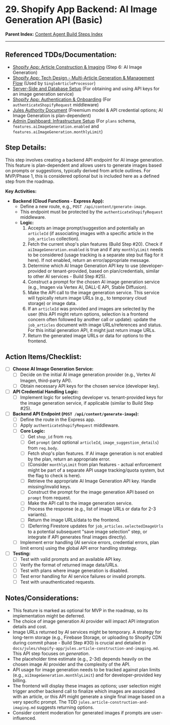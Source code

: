 # 29. Shopify App Backend: AI Image Generation API (Basic)

**Parent Index:** [Content Agent Build Steps Index](index.md)

---

## Referenced TDDs/Documentation:
*   [Shopify App: Article Construction & Imaging](../../jules/shopify-app/jules.article-construction-and-imaging.md) (Step 6: AI Image Generation)
*   [Shopify App: Tech Design - Multi-Article Generation & Management Flow](../../jules/shopify-app/tech-design.multi-article-flow.md) (Used by `SingleArticleProcessor`)
*   [Server-Side and Database Setup](../../jules/serverside-setup.md) (For obtaining and using API keys for an image generation service)
*   [Shopify App: Authentication & Onboarding](../../jules/shopify-app/jules.authentication-and-onboarding.md) (For `authenticateShopifyRequest` middleware)
*   [Jules Authority Document](../../jules.authority.md) (Freemium model & API credential options; AI Image Generation is plan-dependent)
*   [Admin Dashboard: Infrastructure Setup](../../jules/admin-dashboard/jules.infrastructure-setup.md) (For `plans` schema, `features.aiImageGeneration.enabled` and `features.aiImageGeneration.monthlyLimit`)

## Step Details:
This step involves creating a backend API endpoint for AI image generation. This feature is plan-dependent and allows users to generate images based on prompts or suggestions, typically derived from article outlines. For MVP/Phase 1, this is considered optional but is included here as a defined step from the roadmap.

**Key Activities:**
*   **Backend (Cloud Functions - Express App):**
    *   Define a new route, e.g., `POST /api/content/generate-image`.
    *   This endpoint must be protected by the `authenticateShopifyRequest` middleware.
    *   **Logic:**
        1.  Accepts an image prompt/suggestion and potentially an `articleId` (if associating images with a specific article in the `job_articles` collection).
        2.  Fetch the current shop's plan features (Build Step #20). Check if `aiImageGeneration.enabled` is true and if any `monthlyLimit` needs to be considered (usage tracking is a separate step but flag for it here). If not enabled, return an error/appropriate message.
        3.  Determine which AI Image Generation API key to use (developer-provided or tenant-provided, based on plan/credentials, similar to other AI services - Build Step #25).
        4.  Construct a prompt for the chosen AI image generation service (e.g., Imagen via Vertex AI, DALL-E API, Stable Diffusion).
        5.  Make the API call to the image generation service. This service will typically return image URLs (e.g., to temporary cloud storage) or image data.
        6.  If an `articleId` was provided and images are selected by the user (this API might return options, selection is a frontend concern often followed by another call or update): update the `job_articles` document with image URLs/references and status. For this initial generation API, it might just return image URLs.
        7.  Return the generated image URLs or data for options to the frontend.

## Action Items/Checklist:
- [ ] **Choose AI Image Generation Service:**
    - [ ] Decide on the initial AI image generation provider (e.g., Vertex AI Imagen, third-party API).
    - [ ] Obtain necessary API keys for the chosen service (developer key).
- [ ] **API Credential Handling Logic:**
    - [ ] Implement logic for selecting developer vs. tenant-provided keys for the image generation service, if applicable (similar to Build Step #25).
- [ ] **Backend API Endpoint (`POST /api/content/generate-image`):**
    - [ ] Define the route in the Express app.
    - [ ] Apply `authenticateShopifyRequest` middleware.
    - [ ] **Core Logic:**
        - [ ] Get `shop_id` from `req`.
        - [ ] Get `prompt` (and optional `articleId`, `image_suggestion_details`) from `req.body`.
        - [ ] Fetch shop's plan features. If AI image generation is not enabled by the plan, return an appropriate error.
        - [ ] (Consider `monthlyLimit` from plan features - actual enforcement might be part of a separate API usage tracking/quota system, but the flag to check is here).
        - [ ] Retrieve the appropriate AI Image Generation API key. Handle missing/invalid keys.
        - [ ] Construct the prompt for the image generation API based on `prompt` from request.
        - [ ] Make the API call to the image generation service.
        - [ ] Process the response (e.g., list of image URLs or data for 2-3 variants).
        - [ ] Return the image URLs/data to the frontend.
        - [ ] (Deferring Firestore updates for `job_articles.selectedImageUrls` to a potential subsequent "save image selection" step, or integrate if API generates final images directly).
    - [ ] Implement error handling (AI service errors, credential errors, plan limit errors) using the global API error handling strategy.
- [ ] **Testing:**
    - [ ] Test with valid prompts and an available API key.
    - [ ] Verify the format of returned image data/URLs.
    - [ ] Test with plans where image generation is disabled.
    - [ ] Test error handling for AI service failures or invalid prompts.
    - [ ] Test with unauthenticated requests.

## Notes/Considerations:
*   This feature is marked as optional for MVP in the roadmap, so its implementation might be deferred.
*   The choice of image generation AI provider will impact API integration details and cost.
*   Image URLs returned by AI services might be temporary. A strategy for long-term storage (e.g., Firebase Storage, or uploading to Shopify CDN during commit phase - Build Step #30) is crucial and detailed in `docs/jules/shopify-app/jules.article-construction-and-imaging.md`. This API step focuses on *generation*.
*   The placeholder time estimate (e.g., 2-3d) depends heavily on the chosen image AI provider and the complexity of the API.
*   API usage for image generation needs to be tracked against plan limits (e.g., `aiImageGeneration.monthlyLimit`) and for developer-provided key billing.
*   The frontend will display these images as options; user selection might trigger another backend call to finalize which images are associated with an article, or this API might generate a single final image based on a very specific prompt. The TDD `jules.article-construction-and-imaging.md` suggests returning options.
*   Consider content moderation for generated images if prompts are user-influenced.

